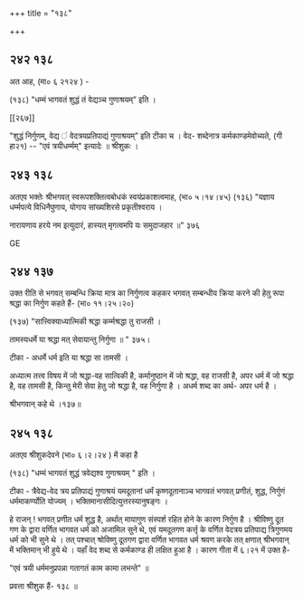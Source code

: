 +++
title = "१३८"

+++


## २४२ १३८
अत आह, (मा० ६ २१२४ ) - 

(१३८) "धम्मं भागवतं शुद्धं तं वेद्यञ्च गुणाश्रयम्” इति । 

[[२६७]]

"शुद्धं निर्गुणम्, वेद्य ं वेदत्रयप्रतिपाद्यं गुणाश्रयम्” इति टीका च । वेद- शब्देनात्र कर्मकाण्डमेवोच्यते, (गी हा२१) -- "एवं त्रयीधर्म्मम्" इत्यादेः ॥ श्रीशुकः । 


## २४३ १३८
अतएव भक्तेः श्रीभगवत् स्वरूपशक्तित्वबोधकं स्वयंप्रकाशत्वमाह, (भा० ५।१४।४५) (१३६) "यज्ञाय धर्म्मपत्ये विधिनैपुणाय, योगाय सांख्यशिरसे प्रकृतीश्वराय । 

नारायणाय हरये नम इत्युदारं, हास्यत् मृगत्वमपि यः समुदाजहार ॥" ३७६ 

GE 


## २४४ १३७
उक्त रीति से भगवत् सम्बन्धि क्रिया मात्र का निर्गुणत्व कहकर भगवत् सम्बन्धीय क्रिया करने की हेतु रूपा श्रद्धा का निर्गुण कहते हैं- (भा० ११।२५।२०) 

(१३७) "सात्त्विक्याध्यात्मिकी श्रद्धा कर्म्मश्रद्धा तु राजसी । 

तामस्यधर्मे या श्रद्धा मत् सेवायान्तु निर्गुणा ॥ " ३७५। 

टीका - अधर्मे धर्म इति या श्रद्धा सा तामसी । 

अध्यात्म तत्त्व विषय में जो श्रद्धा-वह सात्विकी है, कर्मानुष्ठान में जो श्रद्धा, वह राजसी है, अपर धर्म में जो श्रद्धा है, वह तामसी है, किन्तु मेरी सेवा हेतु जो श्रद्धा है, वह निर्गुणा है । अधर्म शब्द का अर्थ- अपर धर्म है । 

श्रीभगवान् कहे थे ।१३७॥ 


## २४५ १३८
अतएव श्रीशुकदेवने (भा० ६।२।२४ ) में कहा है 

(१३८) "धम्मं भागवतं शुद्धं त्रवेद्यश्व गुणाश्रयम् " इति । 

टीका - त्रैवेद्य-वेद त्रय प्रतिपाद्यं गुणाश्रयं यमदूतानां धर्मं कृष्णदूतानाञ्च भागवतं भगवत् प्रणीतं, शुद्ध, निर्गुणं धर्ममाकर्ण्योति योज्यम् । भक्तिमानासीदित्युत्तरस्यानुषङ्गः । 

हे राजन् ! भगवत् प्रणीत धर्म शुद्ध है, अर्थात् मायागुण संस्पर्श रहित होने के कारण निर्गुण है । श्रीविष्णु दूत गण के द्वारा वर्णित भागवत धर्म को अजामिल सुने थे, एवं यमदूतगण कर्त्तृ के वर्णित वेदत्रय प्रतिपाद्य त्रिगुणमय धर्म को भी सुने थे । तत् पश्चात् श्रोविष्णु दूतगण द्वारा वर्णित भागवत धर्म श्रवण करके तत् क्षणात् श्रीभगवान् में भक्तिमान् भी हुये थे । यहाँ वेद शब्द से कर्मकाण्ड ही लक्षित हुआ है । कारण गीता में ६।२१ में उक्त है- 

"एवं त्रयी धर्ममनुप्रपन्ना गतागतं काम कामा लभन्ते" ॥ 

प्रवत्ता श्रीशुक हैं- १३८ ॥ 
